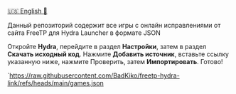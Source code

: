 [🇺🇸 English 🏴󠁧󠁢󠁥󠁮󠁧󠁿](https://github.com/BadKiko/freetp-hydra-link/blob/main/README.md)

Данный репозиторий содержит все игры с онлайн исправлениями от сайта FreeTP для Hydra Launcher в формате JSON

Откройте **Hydra**, перейдите в раздел **Настройки**, затем в раздел **Скачать исходный код**. Нажмите **Добавить источник**, вставьте ссылку указанную ниже, нажмите Проверить, затем **Импортировать**. Готово!

`https://raw.githubusercontent.com/BadKiko/freetp-hydra-link/refs/heads/main/games.json
